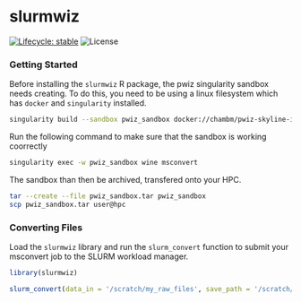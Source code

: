 # slurmwiz

[![Lifecycle: stable](https://img.shields.io/badge/lifecycle-stable-brightgreen.svg)](https://lifecycle.r-lib.org/articles/stages.html#stable) ![License](https://img.shields.io/badge/license-GNU%20GPL%20v3.0-blue.svg "GNU GPL v3.0")


### Getting Started

Before installing the `slurmwiz` R package, the pwiz singularity sandbox needs creating. To do this, you need to be using a linux filesystem which has `docker` and `singularity` installed. 

```sh
singularity build --sandbox pwiz_sandbox docker://chambm/pwiz-skyline-i-agree-to-the-vendor-licenses
```

Run the following command to make sure that the sandbox is working coorrectly

```sh
singularity exec -w pwiz_sandbox wine msconvert 
```

The sandbox than then be archived, transfered onto your HPC.

```sh
tar --create --file pwiz_sandbox.tar pwiz_sandbox 
scp pwiz_sandbox.tar user@hpc
```

### Converting Files

Load the `slurmwiz` library and run the `slurm_convert` function to submit your msconvert job to the SLURM workload manager.

```r
library(slurmwiz)

slurm_convert(data_in = '/scratch/my_raw_files', save_path = '/scratch/my_mzml_data', file_ext = 'raw', conversion_args = NULL)

```




